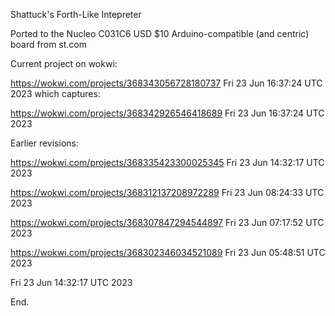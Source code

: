 Shattuck's Forth-Like Intepreter

Ported to the Nucleo C031C6 USD $10 Arduino-compatible (and centric) board from st.com

Current project on wokwi:

  https://wokwi.com/projects/368343056728180737   Fri 23 Jun 16:37:24 UTC 2023  which captures:

  https://wokwi.com/projects/368342926546418689   Fri 23 Jun 16:37:24 UTC 2023


Earlier revisions:

  https://wokwi.com/projects/368335423300025345   Fri 23 Jun 14:32:17 UTC 2023

  https://wokwi.com/projects/368312137208972289   Fri 23 Jun 08:24:33 UTC 2023

  https://wokwi.com/projects/368307847294544897   Fri 23 Jun 07:17:52 UTC 2023

  https://wokwi.com/projects/368302346034521089   Fri 23 Jun 05:48:51 UTC 2023

Fri 23 Jun 14:32:17 UTC 2023

End.

